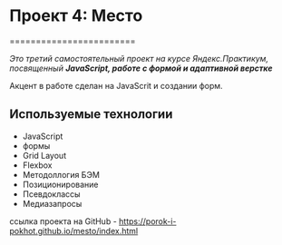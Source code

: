 # Проект 4: Место
========================

*Это третий самостоятельный проект на курсе Яндекс.Практикум, посвященный __JavaScript, работе с формой и адаптивной верстке__*

Акцент в работе сделан на JavaScrit и создании форм.

## Используемые технологии

* JavaScript
* формы
* Grid Layout
* Flexbox
* Методоллогия БЭМ
* Позиционирование
* Псевдоклассы
* Медиазапросы


ссылка проекта на GitHub - https://porok-i-pokhot.github.io/mesto/index.html
